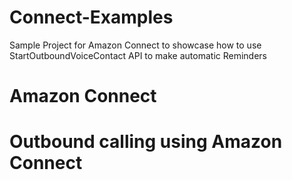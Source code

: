 # Connect-Examples
Sample Project for Amazon Connect to showcase how to use StartOutboundVoiceContact API to make automatic Reminders

# Amazon Connect



# Outbound calling using Amazon Connect
